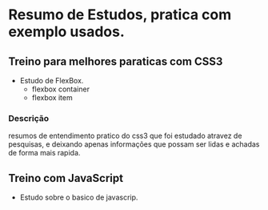 # Resumo de Estudos, pratica com exemplo usados.

## Treino para melhores paraticas com CSS3

-   Estudo de FlexBox.
    -   flexbox container
    -   flexbox item


### Descrição

resumos de entendimento pratico do css3 que foi estudado atravez de pesquisas, e deixando apenas informações que possam ser lidas e achadas de forma mais rapida.

## Treino com JavaScript

-   Estudo sobre o basico de javascrip.